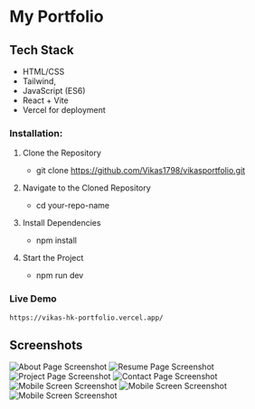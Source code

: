 # My Portfolio

## Tech Stack
- HTML/CSS
- Tailwind,
- JavaScript (ES6)
- React + Vite
- Vercel for deployment

### Installation:
1. Clone the Repository
    - git clone https://github.com/Vikas1798/vikasportfolio.git

2. Navigate to the Cloned Repository
    - cd your-repo-name

3. Install Dependencies
    - npm install

4. Start the Project
    - npm run dev

### Live Demo
    https://vikas-hk-portfolio.vercel.app/

## Screenshots
![About Page Screenshot](https://github.com/Vikas1798/My-Portfolio-App/blob/main/src/assets/ProjectImages/1.png)
![Resume Page Screenshot](https://github.com/Vikas1798/My-Portfolio-App/blob/main/src/assets/ProjectImages/2.png)
![Project Page Screenshot ](https://github.com/Vikas1798/My-Portfolio-App/blob/main/src/assets/ProjectImages/3.png)
![Contact Page Screenshot](https://github.com/Vikas1798/My-Portfolio-App/blob/main/src/assets/ProjectImages/4.png)
![Mobile Screen Screenshot](https://github.com/Vikas1798/My-Portfolio-App/blob/main/src/assets/ProjectImages/5.png)
![Mobile Screen Screenshot](https://github.com/Vikas1798/My-Portfolio-App/blob/main/src/assets/ProjectImages/6.png)
![Mobile Screen Screenshot](https://github.com/Vikas1798/My-Portfolio-App/blob/main/src/assets/ProjectImages/7.png)


